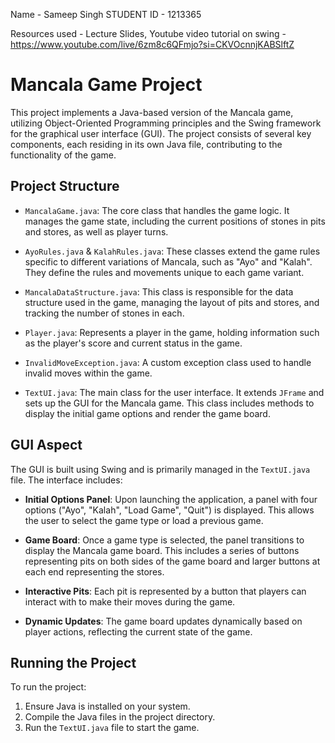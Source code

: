 Name - Sameep Singh
STUDENT ID - 1213365

Resources used - Lecture Slides, Youtube video tutorial on swing - https://www.youtube.com/live/6zm8c6QFmjo?si=CKVOcnnjKABSlftZ 

# Mancala Game Project

This project implements a Java-based version of the Mancala game, utilizing Object-Oriented Programming principles and the Swing framework for the graphical user interface (GUI). The project consists of several key components, each residing in its own Java file, contributing to the functionality of the game.

## Project Structure

- `MancalaGame.java`: The core class that handles the game logic. It manages the game state, including the current positions of stones in pits and stores, as well as player turns.

- `AyoRules.java` & `KalahRules.java`: These classes extend the game rules specific to different variations of Mancala, such as "Ayo" and "Kalah". They define the rules and movements unique to each game variant.

- `MancalaDataStructure.java`: This class is responsible for the data structure used in the game, managing the layout of pits and stores, and tracking the number of stones in each.

- `Player.java`: Represents a player in the game, holding information such as the player's score and current status in the game.

- `InvalidMoveException.java`: A custom exception class used to handle invalid moves within the game.

- `TextUI.java`: The main class for the user interface. It extends `JFrame` and sets up the GUI for the Mancala game. This class includes methods to display the initial game options and render the game board.

## GUI Aspect

The GUI is built using Swing and is primarily managed in the `TextUI.java` file. The interface includes:

- **Initial Options Panel**: Upon launching the application, a panel with four options ("Ayo", "Kalah", "Load Game", "Quit") is displayed. This allows the user to select the game type or load a previous game.

- **Game Board**: Once a game type is selected, the panel transitions to display the Mancala game board. This includes a series of buttons representing pits on both sides of the game board and larger buttons at each end representing the stores.

- **Interactive Pits**: Each pit is represented by a button that players can interact with to make their moves during the game.

- **Dynamic Updates**: The game board updates dynamically based on player actions, reflecting the current state of the game.

## Running the Project

To run the project:

1. Ensure Java is installed on your system.
2. Compile the Java files in the project directory.
3. Run the `TextUI.java` file to start the game.





